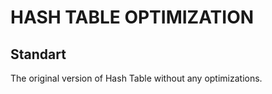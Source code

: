 HASH TABLE OPTIMIZATION
=======================
Standart
---------------
The original version of Hash Table without any optimizations.
